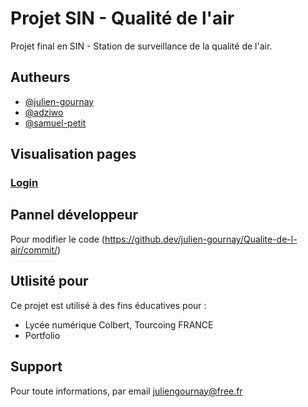 
# Projet SIN - Qualité de l'air

Projet final en SIN - Station de surveillance de la qualité de l'air.


## Autheurs

- [@julien-gournay](https://github.com/julien-gournay)
- [@adziwo](https://github.com/Adziwo)
- [@samuel-petit](https://github.com/albatar)


## Visualisation pages

### [Login](https://julien-gournay.github.io/Qualite-de-l-air/login)


## Pannel développeur

Pour modifier le code (https://github.dev/julien-gournay/Qualite-de-l-air/commit/)


## Utlisité pour

Ce projet est utilisé à des fins éducatives pour :

- Lycée numérique Colbert, Tourcoing FRANCE
- Portfolio


## Support

Pour toute informations, par email juliengournay@free.fr

